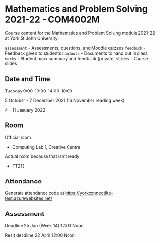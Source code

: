 # Mathematics and Problem Solving 2021-22 - COM4002M

Course content for the Mathematics and Problem Solving module 2021-22 at York St John University. 

`assessment` - Assessments, questions, and Moodle quizzes
`feedback` - Feedback given to students
`handouts` - Documents to hand out in class
`marks` - Student mark summary and feedback (private)
`slides` - Course slides

## Date and Time

Tuesday 9:00-13:00, 14:00-18:00

5 October - 7 December 2021 (16 November reading week)

4 - 11 January 2022

## Room

Official room

* Computing Lab 1, Creative Centre

Actual room because that isn't ready

* FT212

## Attendance

Generate attendance code at https://yorkconnectlite-test.azurewebsites.net/

## Assessment

Deadline 25 Jan (Week 14) 12:00 Noon

Resit deadline 22 April 12:00 Noon